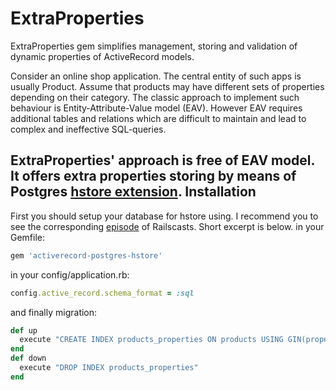 ExtraProperties
===============

ExtraProperties gem simplifies management, storing and validation of dynamic properties of ActiveRecord models.

Consider an online shop application. The central entity of such apps is usually Product. Assume that products may have different sets of properties depending on their category. The classic approach to implement such behaviour is Entity-Attribute-Value model (EAV). However EAV requires additional tables and relations which are difficult to maintain and lead to complex and ineffective SQL-queries.

ExtraProperties' approach is free of EAV model. It offers extra properties storing by means of Postgres [hstore extension](http://www.postgresql.org/docs/9.1/static/hstore.html).
Installation
-------------
First you should setup your database for hstore using. I recommend you to see the corresponding [episode](http://railscasts.com/episodes/345-hstore) of Railscasts. Short excerpt is below.
in your Gemfile:
```ruby
gem 'activerecord-postgres-hstore'
```
in your config/application.rb:
```ruby
config.active_record.schema_format = :sql
```
and finally migration:
```ruby
def up
  execute "CREATE INDEX products_properties ON products USING GIN(properties)"
end
def down
  execute "DROP INDEX products_properties"
end
```